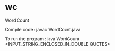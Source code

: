 # wc
Word Count


Compile code : javac WordCount.java

To run the program : java WordCount <INPUT_STRING_ENCLOSED_IN_DOUBLE QUOTES>
